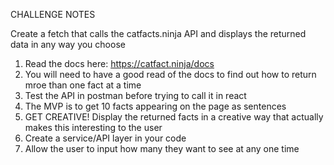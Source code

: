 CHALLENGE NOTES

Create a fetch that calls the catfacts.ninja API and displays the returned data in any way you choose

1. Read the docs here: https://catfact.ninja/docs
2. You will need to have a good read of the docs to find out how to return mroe than one fact at a time
3. Test the API in postman before trying to call it in react
4. The MVP is to get 10 facts appearing on the page as sentences
5. GET CREATIVE! Display the returned facts in a creative way that actually makes this interesting to the user
6. Create a service/API layer in your code
7. Allow the user to input how many they want to see at any one time
